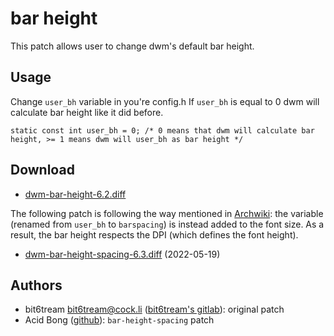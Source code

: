 bar height
==========

This patch allows user to change dwm's default bar height.

Usage
-----

Change `user_bh` variable in you're config.h If `user_bh` is equal to 0 dwm will calculate bar height like it did before.

	static const int user_bh = 0; /* 0 means that dwm will calculate bar height, >= 1 means dwm will user_bh as bar height */

Download
--------
* [dwm-bar-height-6.2.diff](dwm-bar-height-6.2.diff)

The following patch is following the way mentioned in [Archwiki](https://wiki.archlinux.org/title/Dwm#Space_around_font_in_dwm's_bar): the variable (renamed from `user_bh` to `barspacing`) is instead added to the font size. As a result, the bar height respects the DPI (which defines the font height).
* [dwm-bar-height-spacing-6.3.diff](dwm-bar-height-spacing-6.3) (2022-05-19)

Authors
-------
* bit6tream <bit6tream@cock.li> ([bit6tream's gitlab](https://gitlab.com/bit9tream)): original patch
* Acid Bong ([github](https://github.com/acid-bong)): `bar-height-spacing` patch
